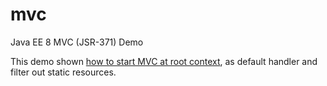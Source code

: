 # mvc
Java EE 8 MVC (JSR-371) Demo


This demo shown [how to start MVC at root context](http://www.victz.com/post/fe864e1044654ad4aceb6e938898e419), as default handler and filter out static resources.